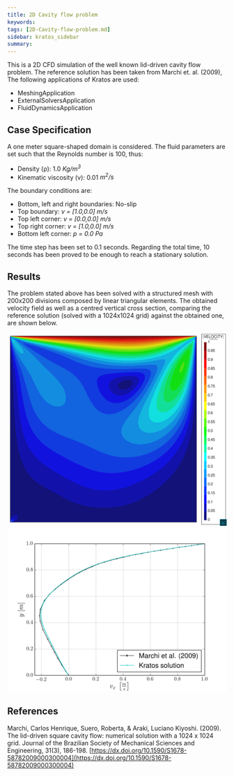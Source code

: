 ```yaml
---
title: 2D Cavity flow problem
keywords: 
tags: [2D-Cavity-flow-problem.md]
sidebar: kratos_sidebar
summary: 
---
```



This is a 2D CFD simulation of the well known lid-driven cavity flow problem. The reference solution has been taken from  Marchi et. al. (2009), The following applications of Kratos are used:
* MeshingApplication
* ExternalSolversApplication 
* FluidDynamicsApplication

## Case Specification
A one meter square-shaped domain is considered. The fluid parameters are set such that the Reynolds number is 100, thus:
* Density (&rho;): 1.0 _Kg/m<sup>3</sup>_
* Kinematic viscosity (&nu;): 0.01 _m<sup>2</sup>/s_

The boundary conditions are:
* Bottom, left and right boundaries: No-slip
* Top boundary: _v = [1.0,0.0] m/s_
* Top left corner: _v = [0.0,0.0] m/s_
* Top right corner: _v = [1.0,0.0] m/s_
* Bottom left corner: _p = 0.0 Pa_

The time step has been set to 0.1 seconds. Regarding the total time, 10 seconds has been proved to be enough to reach a stationary solution.

## Results
The problem stated above has been solved with a structured mesh with 200x200 divisions composed by linear triangular elements. The obtained velocity field as well as a centred vertical cross section, comparing the reference solution (solved with a 1024x1024 grid) against the obtained one, are shown below. 

![Obtained velocity field.](https://raw.githubusercontent.com/KratosMultiphysics/Documentation/master/Wiki_files/Application_cases/2D_cavity_flow_problem/velocity_field.png)
![Cross section at _x = 0.5_ solution.](https://raw.githubusercontent.com/KratosMultiphysics/Documentation/master/Wiki_files/Application_cases/2D_cavity_flow_problem/vx_vertical_cut_ref2.png)

## References
Marchi, Carlos Henrique, Suero, Roberta, & Araki, Luciano Kiyoshi. (2009). The lid-driven square cavity flow: numerical solution with a 1024 x 1024 grid. Journal of the Brazilian Society of Mechanical Sciences and Engineering, 31(3), 186-198. [https://dx.doi.org/10.1590/S1678-58782009000300004](https://dx.doi.org/10.1590/S1678-58782009000300004)